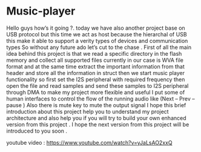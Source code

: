 # Music-player
Hello guys how’s it going  ?.
 today we have also another project base on USB protocol but this time we act as host because the hierarchal of USB this make it able to support a verity types of devices and communication types 
So without any future ado let’s cut to the chase .
First of all the main idea behind this project is that we read a specific directory in the flash memory and collect all supported files currently in our case is WVA file format and at the same time extract the important information from that header and store all the information in struct then we start music player functionality so first set the I2S peripheral with required frequency then open the file and read samples and send these samples to I2S peripheral through DMA to make my project more flexible and useful I put some of human interfaces to control the flow of the running audio like (Next – Prev – pause )
Also there is mute key to mute the output signal 
I hope this brief introduction about this project help you to understand my project architecture and also help you if you will try to build your own enhanced  version from this project . I hope the next version from this project will be introduced to you soon . 


youtube video :
https://www.youtube.com/watch?v=yJaLsAO2xxQ
